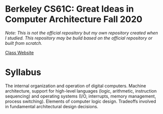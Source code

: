 # Berkeley CS61C: Great Ideas in Computer Architecture Fall 2020

_Note: This is not the official repository but my own repository created when I studied. This repository may be build based on the official repository or built from scratch._

[Class Website](https://inst.eecs.berkeley.edu/~cs61c/fa20/)

# Syllabus

The internal organization and operation of digital computers. Machine architecture, support for high-level languages (logic, arithmetic, instruction sequencing) and operating systems (I/O, interrupts, memory management, process switching). Elements of computer logic design. Tradeoffs involved in fundamental architectural design decisions.